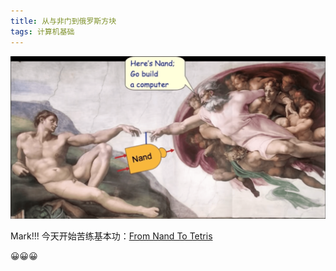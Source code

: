 ```yaml
---
title: 从与非门到俄罗斯方块
tags: 计算机基础
---
```


![adam_god_nand](/post_image/nand_start/adam_god_nand.png)

Mark!!! 今天开始苦练基本功：[From Nand To Tetris](https://www.nand2tetris.org/) 

😀😀😀